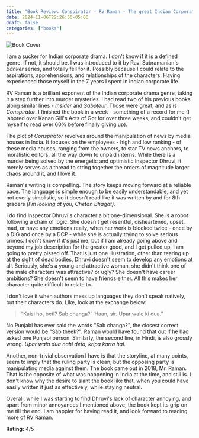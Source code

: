 ```yaml
---
title: "Book Review: Conspirator - RV Raman - The great Indian Corporate Drama genre"
date: 2024-11-06T22:26:56-05:00
draft: false
categories: ["books"]
---
```


![Book Cover](https://i.imgur.com/t3By9WU.jpeg)

I am a sucker for Indian corporate drama. I don't know if it is a defined genre. If not, it should be. I was introduced to it by Ravi Subramanian's _Banker_ series, and totally fell for it. Possibly because I could relate to the aspirations, apprehensions, and relationships of the characters. Having experienced those myself in the 7 years I spent in Indian corporate life.

RV Raman is a brilliant exponent of the Indian corporate drama genre, taking it a step further into murder mysteries. I had read two of his previous books along similar lines - _Insider_ and _Saboteur_. Those were great, and as is _Conspirator_. I finished the book in a week - something of a record for me (I labored over Kanan Gill's Acts of Got for over three weeks, and couldn't get myself to read over 60% before finally giving up).

The plot of _Conspirator_ revolves around the manipulation of news by media houses in India. It focuses on the employees - high and low ranking - of these media houses, ranging from the owners, to star TV news anchors, to moralistic editors, all the way down to unpaid interns. While there is a murder being solved by the energetic and optimistic Inspector Dhruvi, it merely serves as a thread to string together the orders of magnitude larger chaos around it, and I love it.

Raman's writing is compelling. The story keeps moving forward at a reliable pace. The language is simple enough to be easily understandable, and yet not overly simplistic, so it doesn't read like it was written by and for 8th graders _(I'm looking at you, Chetan Bhagat)_.

I do find Inspector Dhruvi's character a bit one-dimensional. She is a robot following a chain of logic. She doesn't get resentful, disheartened, upset, mad, or have any emotions really, when her work is blocked twice - once by a DIG and once by a DCP - while she is actually trying to solve serious crimes. I don't know if it's just me, but if I am already going above and beyond my job description for the greater good, and I get pulled up, I am going to pretty pissed off. That is just one illustration, other than tearing up at the sight of dead bodies, Dhruvi doesn't seem to develop any emotions at all. Seriously, she's a young and attractive woman, she didn't think one of the male characters was attractive? or ugly? She doesn't have career ambitions? She doesn't seem to have friends either. All this makes her character quite difficult to relate to.

I don't love it when authors mess up languages they don't speak natively, but their characters do. Like, look at the exchange below:

> “Kaisi ho, beti? Sab changa?’
> ‘Haan, sir. Upar wale ki dua.”

No Punjabi has ever said the words "Sab changa?", the closest correct version would be "Sab theek?". Raman would have found that out if he had asked one Punjabi person. Similarly, the second line, in Hindi, is also grossly wrong. _Upar wala dua nahi deta, kripa karta hai_.

Another, non-trivial observation I have is that the storyline, at many points, seem to imply that the ruling party is clean, but the opposing party is manipulating media against them. The book came out in 2018, Mr. Raman. That is the opposite of what was happening in India at the time, and still is. I don't know why the desire to slant the book like that, when you could have easily written it just as effectively, while staying neutral.

Overall, while I was starting to find Dhruvi's lack of character annoying, and apart from minor annoyances I mentioned above, the book kept its grip on me till the end. I am happier for having read it, and look forward to reading more of RV Raman.

**Rating:** 4/5
